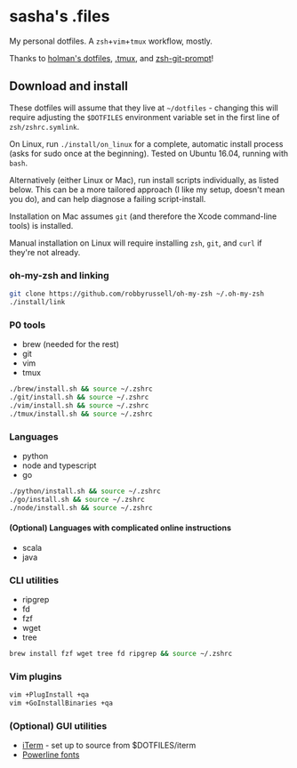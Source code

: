 # sasha's .files
My personal dotfiles. A `zsh`+`vim`+`tmux` workflow, mostly.

Thanks to [holman's dotfiles](https://github.com/holman/dotfiles), [.tmux](https://github.com/olivierverdier/zsh-git-prompt), and [zsh-git-prompt](https://github.com/gpakosz/.tmux)!

## Download and install
These dotfiles will assume that they live at `~/dotfiles` - changing this will require adjusting the `$DOTFILES` environment variable set in the first line of `zsh/zshrc.symlink`.

On Linux, run `./install/on_linux` for a complete, automatic install process (asks for sudo once at the beginning). Tested on Ubuntu 16.04, running with `bash`.

Alternatively (either Linux or Mac), run install scripts individually, as listed below. This can be a more tailored approach (I like my setup, doesn't mean you do), and can help diagnose a failing script-install.

Installation on Mac assumes `git` (and therefore the Xcode command-line tools) is installed.

Manual installation on Linux will require installing `zsh`, `git`, and `curl` if they're not already.

### oh-my-zsh and linking
```sh
git clone https://github.com/robbyrussell/oh-my-zsh ~/.oh-my-zsh
./install/link
```

### P0 tools
- brew (needed for the rest)
- git
- vim
- tmux
```sh
./brew/install.sh && source ~/.zshrc
./git/install.sh && source ~/.zshrc
./vim/install.sh && source ~/.zshrc
./tmux/install.sh && source ~/.zshrc
```

### Languages
- python
- node and typescript
- go
```sh
./python/install.sh && source ~/.zshrc
./go/install.sh && source ~/.zshrc
./node/install.sh && source ~/.zshrc
```

#### (Optional) Languages with complicated online instructions
- scala
- java

### CLI utilities
- ripgrep
- fd
- fzf
- wget
- tree
```sh
brew install fzf wget tree fd ripgrep && source ~/.zshrc
```

### Vim plugins
```sh
vim +PlugInstall +qa
vim +GoInstallBinaries +qa
```

### (Optional) GUI utilities
- [iTerm](https://iterm2.com/) - set up to source from $DOTFILES/iterm
- [Powerline fonts](https://github.com/powerline/fonts)
